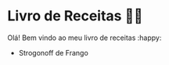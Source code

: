 # Livro de Receitas :man_cook:

Olá! Bem vindo ao meu livro de receitas :happy:

- Strogonoff de Frango


